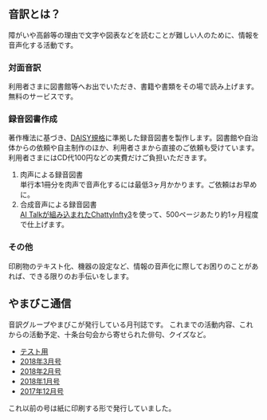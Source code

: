 ## 音訳とは？
障がいや高齢等の理由で文字や図表などを読むことが難しい人のために、情報を音声化する活動です。

### 対面音訳
利用者さまに図書館等へお出でいただき、書籍や書類をその場で読み上げます。
無料のサービスです。

### 録音図書作成
著作権法に基づき、[DAISY規格](http://www.dinf.ne.jp/doc/daisy/)に準拠した録音図書を製作します。図書館や自治体からの依頼や自主制作のほか、利用者さまから直接のご依頼も受けています。利用者さまにはCD代100円などの実費だけご負担いただきます。
1. 肉声による録音図書  
   単行本1冊分を肉声で音声化するには最低3ヶ月かかります。ご依頼はお早めに。
2. 合成音声による録音図書  
   [AI Talkが組み込まれたChattyInfty3](http://www.sciaccess.net/jp/ChattyInfty/)を使って、500ページあたり約1ヶ月程度で仕上げます。


### その他
印刷物のテキスト化、機器の設定など、情報の音声化に際してお困りのことがあれば、できる限りのお手伝いをします。

## やまびこ通信

音訳グループやまびこが発行している月刊誌です。
これまでの活動内容、これからの活動予定、十条台句会から寄せられた俳句、クイズなど。

- [テスト用](phrase.html)
- [2018年3月号](tusin201803.html)
- [2018年2月号](tusin201802.html)
- [2018年1月号](tusin201801.html)
- [2017年12月号](tusin201712.html)

これ以前の号は紙に印刷する形で発行していました。

